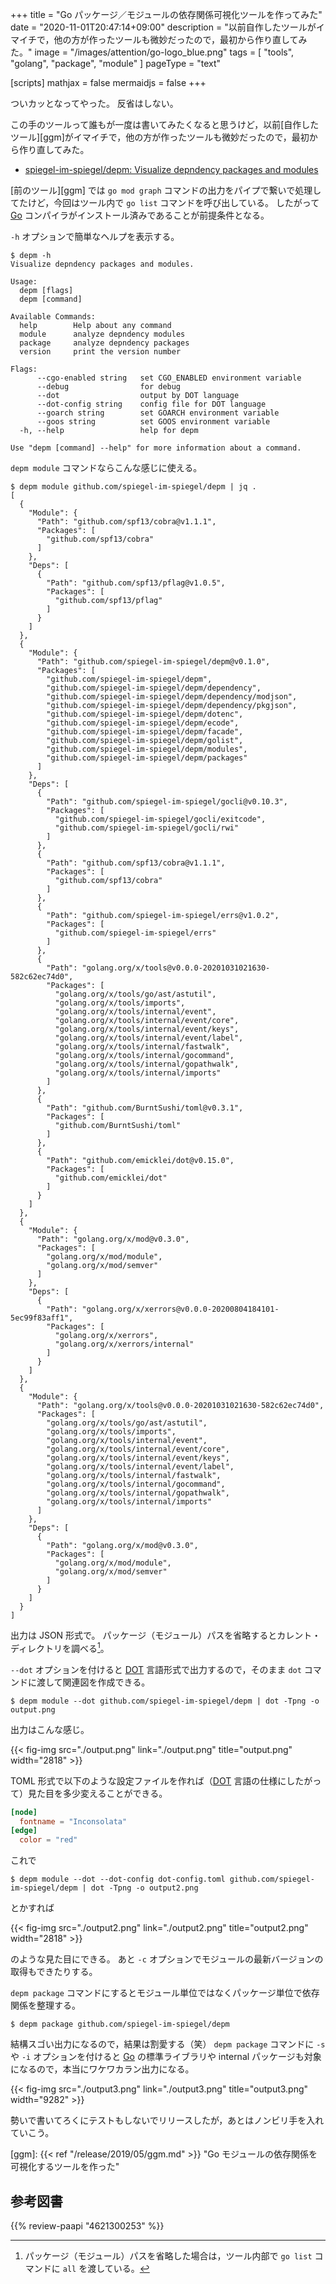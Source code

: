 +++
title = "Go パッケージ／モジュールの依存関係可視化ツールを作ってみた"
date =  "2020-11-01T20:47:14+09:00"
description = "以前自作したツールがイマイチで，他の方が作ったツールも微妙だったので，最初から作り直してみた。"
image = "/images/attention/go-logo_blue.png"
tags  = [ "tools", "golang", "package", "module" ]
pageType = "text"

[scripts]
  mathjax = false
  mermaidjs = false
+++

ついカッとなってやった。
反省はしない。

この手のツールって誰もが一度は書いてみたくなると思うけど，以前[自作したツール][ggm]がイマイチで，他の方が作ったツールも微妙だったので，最初から作り直してみた。

- [spiegel-im-spiegel/depm: Visualize depndency packages and modules](https://github.com/spiegel-im-spiegel/depm)

[前のツール][ggm] では `go mod graph` コマンドの出力をパイプで繋いで処理してたけど，今回はツール内で `go list` コマンドを呼び出している。
したがって [Go] コンパイラがインストール済みであることが前提条件となる。

`-h` オプションで簡単なヘルプを表示する。

```text
$ depm -h
Visualize depndency packages and modules.

Usage:
  depm [flags]
  depm [command]

Available Commands:
  help        Help about any command
  module      analyze depndency modules
  package     analyze depndency packages
  version     print the version number

Flags:
      --cgo-enabled string   set CGO_ENABLED environment variable
      --debug                for debug
      --dot                  output by DOT language
      --dot-config string    config file for DOT language
      --goarch string        set GOARCH environment variable
      --goos string          set GOOS environment variable
  -h, --help                 help for depm

Use "depm [command] --help" for more information about a command.
```

`depm module` コマンドならこんな感じに使える。

```text
$ depm module github.com/spiegel-im-spiegel/depm | jq .
[
  {
    "Module": {
      "Path": "github.com/spf13/cobra@v1.1.1",
      "Packages": [
        "github.com/spf13/cobra"
      ]
    },
    "Deps": [
      {
        "Path": "github.com/spf13/pflag@v1.0.5",
        "Packages": [
          "github.com/spf13/pflag"
        ]
      }
    ]
  },
  {
    "Module": {
      "Path": "github.com/spiegel-im-spiegel/depm@v0.1.0",
      "Packages": [
        "github.com/spiegel-im-spiegel/depm",
        "github.com/spiegel-im-spiegel/depm/dependency",
        "github.com/spiegel-im-spiegel/depm/dependency/modjson",
        "github.com/spiegel-im-spiegel/depm/dependency/pkgjson",
        "github.com/spiegel-im-spiegel/depm/dotenc",
        "github.com/spiegel-im-spiegel/depm/ecode",
        "github.com/spiegel-im-spiegel/depm/facade",
        "github.com/spiegel-im-spiegel/depm/golist",
        "github.com/spiegel-im-spiegel/depm/modules",
        "github.com/spiegel-im-spiegel/depm/packages"
      ]
    },
    "Deps": [
      {
        "Path": "github.com/spiegel-im-spiegel/gocli@v0.10.3",
        "Packages": [
          "github.com/spiegel-im-spiegel/gocli/exitcode",
          "github.com/spiegel-im-spiegel/gocli/rwi"
        ]
      },
      {
        "Path": "github.com/spf13/cobra@v1.1.1",
        "Packages": [
          "github.com/spf13/cobra"
        ]
      },
      {
        "Path": "github.com/spiegel-im-spiegel/errs@v1.0.2",
        "Packages": [
          "github.com/spiegel-im-spiegel/errs"
        ]
      },
      {
        "Path": "golang.org/x/tools@v0.0.0-20201031021630-582c62ec74d0",
        "Packages": [
          "golang.org/x/tools/go/ast/astutil",
          "golang.org/x/tools/imports",
          "golang.org/x/tools/internal/event",
          "golang.org/x/tools/internal/event/core",
          "golang.org/x/tools/internal/event/keys",
          "golang.org/x/tools/internal/event/label",
          "golang.org/x/tools/internal/fastwalk",
          "golang.org/x/tools/internal/gocommand",
          "golang.org/x/tools/internal/gopathwalk",
          "golang.org/x/tools/internal/imports"
        ]
      },
      {
        "Path": "github.com/BurntSushi/toml@v0.3.1",
        "Packages": [
          "github.com/BurntSushi/toml"
        ]
      },
      {
        "Path": "github.com/emicklei/dot@v0.15.0",
        "Packages": [
          "github.com/emicklei/dot"
        ]
      }
    ]
  },
  {
    "Module": {
      "Path": "golang.org/x/mod@v0.3.0",
      "Packages": [
        "golang.org/x/mod/module",
        "golang.org/x/mod/semver"
      ]
    },
    "Deps": [
      {
        "Path": "golang.org/x/xerrors@v0.0.0-20200804184101-5ec99f83aff1",
        "Packages": [
          "golang.org/x/xerrors",
          "golang.org/x/xerrors/internal"
        ]
      }
    ]
  },
  {
    "Module": {
      "Path": "golang.org/x/tools@v0.0.0-20201031021630-582c62ec74d0",
      "Packages": [
        "golang.org/x/tools/go/ast/astutil",
        "golang.org/x/tools/imports",
        "golang.org/x/tools/internal/event",
        "golang.org/x/tools/internal/event/core",
        "golang.org/x/tools/internal/event/keys",
        "golang.org/x/tools/internal/event/label",
        "golang.org/x/tools/internal/fastwalk",
        "golang.org/x/tools/internal/gocommand",
        "golang.org/x/tools/internal/gopathwalk",
        "golang.org/x/tools/internal/imports"
      ]
    },
    "Deps": [
      {
        "Path": "golang.org/x/mod@v0.3.0",
        "Packages": [
          "golang.org/x/mod/module",
          "golang.org/x/mod/semver"
        ]
      }
    ]
  }
]
```

出力は JSON 形式で。
パッケージ（モジュール）パスを省略するとカレント・ディレクトリを調べる[^l1]。

[^l1]: パッケージ（モジュール）パスを省略した場合は，ツール内部で `go list` コマンドに `all` を渡している。

`--dot` オプションを付けると [DOT] 言語形式で出力するので，そのまま `dot` コマンドに渡して関連図を作成できる。

```text
$ depm module --dot github.com/spiegel-im-spiegel/depm | dot -Tpng -o output.png
```

出力はこんな感じ。

{{< fig-img src="./output.png" link="./output.png" title="output.png" width="2818" >}}

TOML 形式で以下のような設定ファイルを作れば（[DOT] 言語の仕様にしたがって）見た目を多少変えることができる。

```toml
[node]
  fontname = "Inconsolata"
[edge]
  color = "red"
```

これで

```text
$ depm module --dot --dot-config dot-config.toml github.com/spiegel-im-spiegel/depm | dot -Tpng -o output2.png
```

とかすれば

{{< fig-img src="./output2.png" link="./output2.png" title="output2.png" width="2818" >}}

のような見た目にできる。
あと `-c` オプションでモジュールの最新バージョンの取得もできたりする。

`depm package` コマンドにするとモジュール単位ではなくパッケージ単位で依存関係を整理する。

```text
$ depm package github.com/spiegel-im-spiegel/depm
```

結構スゴい出力になるので，結果は割愛する（笑）
`depm package` コマンドに `-s` や `-i` オプションを付けると [Go] の標準ライブラリや internal パッケージも対象になるので，本当にワケワカラン出力になる。

{{< fig-img src="./output3.png" link="./output3.png" title="output3.png" width="9282" >}}

勢いで書いてろくにテストもしないでリリースしたが，あとはノンビリ手を入れていこう。

[Go]: https://go.dev/
[graphviz]: https://www.graphviz.org/ "Graphviz - Graph Visualization Software"
[DOT]: https://graphviz.gitlab.io/_pages/doc/info/lang.html "The DOT Language"
[github.com/emicklei/dot]: https://github.com/emicklei/dot "emicklei/dot: Go package for writing descriptions using the Graphviz DOT language"
[ggm]: {{< ref "/release/2019/05/ggm.md" >}} "Go モジュールの依存関係を可視化するツールを作った"


## 参考図書

{{% review-paapi "4621300253" %}} <!-- プログラミング言語Go -->
